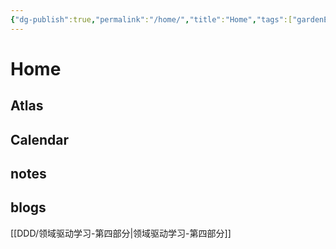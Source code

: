 ```yaml
---
{"dg-publish":true,"permalink":"/home/","title":"Home","tags":["gardenEntry","gardenEntry","gardenEntry"]}
---
```




# Home


## Atlas


## Calendar


## notes


## blogs 

[[DDD/领域驱动学习-第四部分\|领域驱动学习-第四部分]]